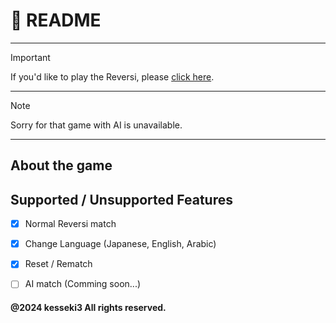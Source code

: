 # :sunflower: README
---
> [!IMPORTANT]
> If you'd like to play the Reversi, please [click here](https://kesseki3.github.io/reversi2024/).
---
> [!NOTE]
> Sorry for that game with AI is unavailable.
---
## About the game


## Supported / Unsupported Features 
- [x] Normal Reversi match
- [x] Change Language (Japanese, English, Arabic)
- [x] Reset / Rematch
- [ ] AI match (Comming soon...)


#### @2024 kesseki3 All rights reserved.
